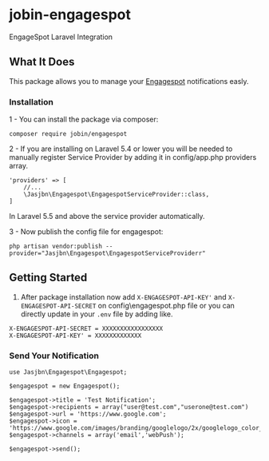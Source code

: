 # jobin-engagespot
EngageSpot Laravel Integration


## What It Does

This package allows you to manage your [Engagespot](https://engagespot.co) notifications easly. 


### Installation

1 - You can install the package via composer:
```
composer require jobin/engagespot
```
2 - If you are installing on Laravel 5.4 or lower you will be needed to manually register Service Provider by adding it in config/app.php providers array.

```
'providers' => [
    //...
    \Jasjbn\Engagespot\EngagespotServiceProvider::class,
]
```

In Laravel 5.5 and above the service provider automatically.

3 - Now publish the config file for engagespot:

```
php artisan vendor:publish --provider="Jasjbn\Engagespot\EngagespotServiceProviderr"
```

## Getting Started

1. After package installation now add  `X-ENGAGESPOT-API-KEY'` and `X-ENGAGESPOT-API-SECRET` on config\engagespot.php file or you can directly update in your `.env` file by adding like.

```
X-ENGAGESPOT-API-SECRET = XXXXXXXXXXXXXXXXX
X-ENGAGESPOT-API-KEY' = XXXXXXXXXXXXX
```````

### Send Your Notification 


```
use Jasjbn\Engagespot\Engagespot;

$engagespot = new Engagespot();

$engagespot->title = 'Test Notification';
$engagespot->recipients = array("user@test.com","userone@test.com")
$engagespot->url = 'https://www.google.com'; 
$engagespot->icon = 'https://www.google.com/images/branding/googlelogo/2x/googlelogo_color_272x92dp.png';
$engagespot->channels = array('email','webPush');

$engagespot->send();

```




